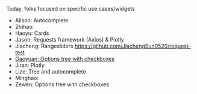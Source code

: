 Today, folks focused on specific use cases/widgets

* Alison: Autocomplete
* Zhihao: 
* Haoyu: Cards
* Jason: Requests framework (Axios) & Plotly
* Jiacheng: Rangesliders https://github.com/JiachengSun0520/request-test
* [Gaoyuan: Options tree with checkboxes](https://github.com/GoyaChen/my-app)
* Jiran: Plotly
* Lize: Tree and autocomplete
* Minghao:
* Zewen: Options tree with checkboxes
